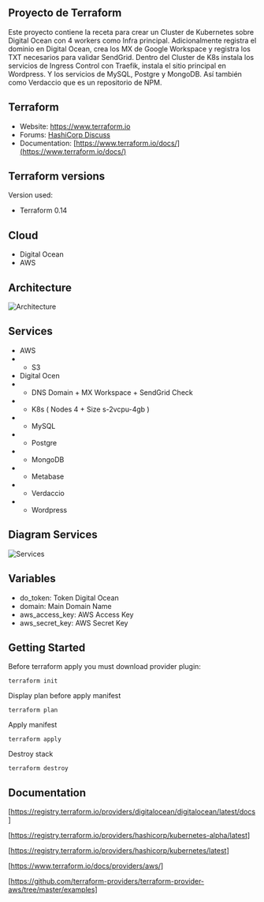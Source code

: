 ## Proyecto de Terraform

Este proyecto contiene la receta para crear un Cluster de Kubernetes sobre Digital Ocean con 4 workers como Infra principal. Adicionalmente registra el dominio en Digital Ocean, crea los MX de Google Workspace y registra los TXT necesarios para validar SendGrid. Dentro del Cluster de K8s instala los servicios de Ingress Control con Traefik, instala el sitio principal en Wordpress. Y los servicios de MySQL, Postgre y MongoDB. Así también como Verdaccio que es un repositorio de NPM.

## Terraform

- Website: https://www.terraform.io
- Forums: [HashiCorp Discuss](https://discuss.hashicorp.com/c/terraform-core)
- Documentation: [https://www.terraform.io/docs/](https://www.terraform.io/docs/)

## Terraform versions

Version used:
*   Terraform 0.14

## Cloud
* Digital Ocean
* AWS

## Architecture
![Architecture](https://myjourneysalud.s3.amazonaws.com/wiki/dg-architecture.png)

## Services
* AWS
* * S3
* Digital Ocen
* * DNS Domain + MX Workspace + SendGrid Check
* * K8s ( Nodes 4 + Size s-2vcpu-4gb )
* * MySQL
* * Postgre
* * MongoDB
* * Metabase
* * Verdaccio
* * Wordpress

## Diagram Services
![Services](https://myjourneysalud.s3.amazonaws.com/wiki/dg-services.png)

## Variables
* do_token: Token Digital Ocean
* domain: Main Domain Name
* aws_access_key: AWS Access Key
* aws_secret_key: AWS Secret Key

## Getting Started

Before terraform apply you must download provider plugin:

```
terraform init
```

Display plan before apply manifest
```
terraform plan
```

Apply manifest
```
terraform apply
```

Destroy stack
```
terraform destroy
```

## Documentation

[https://registry.terraform.io/providers/digitalocean/digitalocean/latest/docs]

[https://registry.terraform.io/providers/hashicorp/kubernetes-alpha/latest]

[https://registry.terraform.io/providers/hashicorp/kubernetes/latest]

[https://www.terraform.io/docs/providers/aws/]

[https://github.com/terraform-providers/terraform-provider-aws/tree/master/examples]
